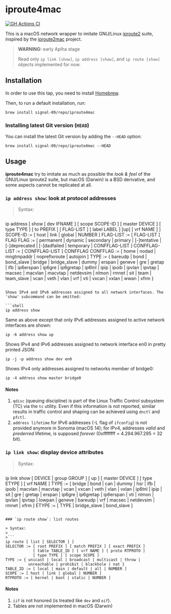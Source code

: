 # iproute4mac

[![GH Actions CI](https://github.com/signal-09/iproute4mac/actions/workflows/python-package.yml/badge.svg?branch=master)](https://github.com/signal-09/iproute4mac/actions/workflows/python-package.yml)

This is a macOS network wrapper to imitate GNU/Linux [iproute2](https://wiki.linuxfoundation.org/networking/iproute2) suite, inspired by the [iproute2mac](https://github.com/brona/iproute2mac) project.

> **WARNING:** early Aplha stage
>
> Read only `ip link [show]`, `ip address [show]`, and `ip route [show]` objects implemented for now.

## Installation

In order to use this tap, you need to install [Homebrew](https://brew.sh).

Then, to run a default installation, run:

```shell
brew install signal-09/repo/iproute4mac
```

### Installing latest Git version (`HEAD`)

You can install the latest Git version by adding the `--HEAD` option:

```shell
brew install signal-09/repo/iproute4mac --HEAD
```

## Usage

**iproute4mac** try to imitate as much as possible the *look & feel* of the GNU/Linux iproute2 suite, but macOS (Darwin) is a BSD derivative, and some aspects cannot be replicated at all.

### `ip address show`: look at protocol addresses

> Syntax:
>
> ```
ip address [ show [ dev IFNAME ] [ scope SCOPE-ID ] [ master DEVICE ]
                  [ type TYPE ] [ to PREFIX ] [ FLAG-LIST ]
                  [ label LABEL ] [up] [ vrf NAME ] ]
SCOPE-ID := [ host | link | global | NUMBER ]
FLAG-LIST := [ FLAG-LIST ] FLAG
FLAG  := [ permanent | dynamic | secondary | primary |
           [-]tentative | [-]deprecated | [-]dadfailed | temporary |
           CONFFLAG-LIST ]
CONFFLAG-LIST := [ CONFFLAG-LIST ] CONFFLAG
CONFFLAG  := [ home | nodad | mngtmpaddr | noprefixroute | autojoin ]
TYPE := { bareudp | bond | bond_slave | bridge | bridge_slave |
          dummy | erspan | geneve | gre | gretap | ifb |
          ip6erspan | ip6gre | ip6gretap | ip6tnl |
          ipip | ipoib | ipvlan | ipvtap |
          macsec | macvlan | macvtap |
          netdevsim | nlmon | rmnet | sit | team | team_slave |
          vcan | veth | vlan | vrf | vti | vxcan | vxlan | wwan |
          xfrm }
```

Shows IPv4 and IPv6 addresses assigned to all network interfaces. The 'show' subcommand can be omitted:

```shell
ip address show
```

Same as above except that only IPv6 addresses assigned to active network interfaces are shown:

```shell
ip -6 address show up
```

Shows IPv4 and IPv6 addresses assigned to network interface en0 in pretty printed JSON:

```shell
ip -j -p address show dev en0
```

Shows IPv4 only addresses assigned to networks member of bridge0:

```shell
ip -4 address show master bridge0
```

#### Notes

1. `qdisc` (queuing discipline) is part of the Linux Traffic Control subsystem (TC) via the `tc` utility. Even if this information is not reported, similar results in traffic control and shaping can be achieved using `dnctl` and `pfctl`.
2. `address lifetime` for IPv6 addresses (-L flag of `ifconfig`) is not provided anymore in Sonoma (macOS 14); for IPv4, addresses *valid* and *prederred* lifetime, is supposed *forever* (0xffffffff = 4.294.967.295 = 32 bit).

### `ip link show`: display device attributes

> Syntax:
>
> ```
ip link show [ DEVICE | group GROUP ] [ up ] [ master DEVICE ] [ type ETYPE ] [ vrf NAME ]
TYPE := [ bridge | bond | can | dummy | hsr | ifb | ipoib | macvlan | macvtap
        | vcan | vxcan | veth | vlan | vxlan | ip6tnl | ipip | sit | gre
        | gretap | erspan | ip6gre | ip6gretap | ip6erspan | vti | nlmon
        | ipvlan | ipvtap | lowpan | geneve | bareudp | vrf | macsec
        | netdevsim | rmnet | xfrm ]
ETYPE := [ TYPE | bridge_slave | bond_slave ]
```

### `ip route show`: list routes

> Syntax:
>
>```
ip route [ list [ SELECTOR ] ]
SELECTOR := [ root PREFIX ] [ match PREFIX ] [ exact PREFIX ]
            [ table TABLE_ID ] [ vrf NAME ] [ proto RTPROTO ]
            [ type TYPE ] [ scope SCOPE ]
TYPE := { unicast | local | broadcast | multicast | throw |
          unreachable | prohibit | blackhole | nat }
TABLE_ID := [ local | main | default | all | NUMBER ]
SCOPE := [ host | link | global | NUMBER ]
RTPROTO := [ kernel | boot | static | NUMBER ]
```

#### Notes

1. `iif` is not honored (is treated like `dev` and `oif`).
2. Tables are not implemented in macOS (Darwin)
